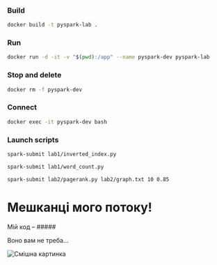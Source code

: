 ### Build

```bash
docker build -t pyspark-lab .
```

### Run

```bash
docker run -d -it -v "$(pwd):/app" --name pyspark-dev pyspark-lab
```

### Stop and delete

```bash
docker rm -f pyspark-dev
```

### Connect

```bash
docker exec -it pyspark-dev bash
```

### Launch scripts

```bash
spark-submit lab1/inverted_index.py
```

```bash
spark-submit lab1/word_count.py
```

```bash
spark-submit lab2/pagerank.py lab2/graph.txt 10 0.85
```

# Мешканці мого потоку!

Мій код – #####

Воно вам не треба...

![Смішна картинка](https://i.imgflip.com/64slsz.png?a475992)